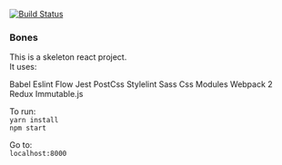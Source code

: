 [![Build Status](https://travis-ci.org/maxweldsouza/bones.svg?branch=master)](https://travis-ci.org/maxweldsouza/bones)

### Bones

This is a skeleton react project.  
It uses:  

Babel
Eslint
Flow
Jest
PostCss
Stylelint
Sass
Css Modules
Webpack 2
Redux
Immutable.js

To run:  
`yarn install`  
`npm start`  

Go to:  
`localhost:8000`  
